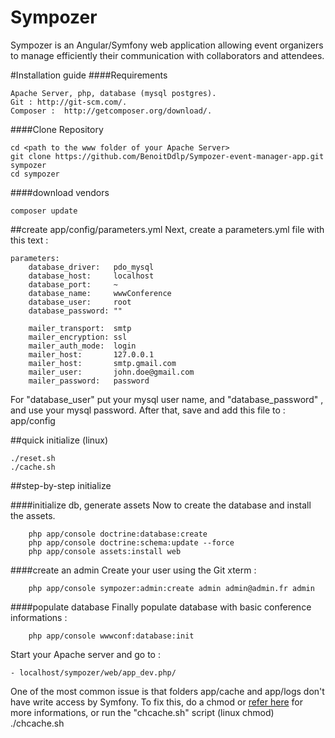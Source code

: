Sympozer
=============

Sympozer is an Angular/Symfony web application allowing event organizers to manage efficiently their communication with collaborators and attendees.

#Installation guide
####Requirements

	Apache Server, php, database (mysql postgres).
	Git : http://git-scm.com/.
	Composer :  http://getcomposer.org/download/.
	
####Clone Repository

	cd <path to the www folder of your Apache Server>
	git clone https://github.com/BenoitDdlp/Sympozer-event-manager-app.git sympozer
	cd sympozer
	
####download vendors

	composer update

##create app/config/parameters.yml
Next, create a parameters.yml file with this text :

    parameters:
        database_driver:   pdo_mysql
        database_host:     localhost
        database_port:     ~
        database_name:     wwwConference
        database_user:     root
        database_password: ""
        
        mailer_transport:  smtp
        mailer_encryption: ssl
        mailer_auth_mode:  login
        mailer_host:       127.0.0.1
        mailer_host:       smtp.gmail.com
        mailer_user:       john.doe@gmail.com
        mailer_password:   password

For  "database_user" put your mysql user name, and "database_password" , and use your mysql password.
After that, save and add this file to : app/config

##quick initialize (linux)

    ./reset.sh
    ./cache.sh

##step-by-step initialize

####initialize db, generate assets
Now to create the database and install the assets.

		php app/console doctrine:database:create
		php app/console doctrine:schema:update --force
		php app/console assets:install web

####create an admin
Create your user using the Git xterm :

        php app/console sympozer:admin:create admin admin@admin.fr admin

####populate database
Finally populate database with basic conference informations :

    	php app/console wwwconf:database:init

Start your Apache server and go to :

    - localhost/sympozer/web/app_dev.php/

One of the most common issue is that folders app/cache and app/logs don't have write access by Symfony. To fix this, do a chmod or [refer here](http://symfony.com/doc/current/book/installation.html#configuration-and-setup) for more informations,
or run the "chcache.sh" script (linux chmod)
    ./chcache.sh 